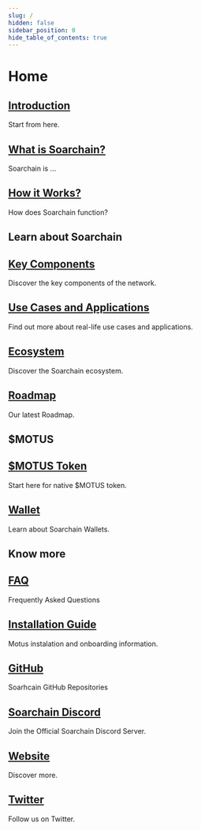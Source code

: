 ```yaml
---
slug: /
hidden: false
sidebar_position: 0
hide_table_of_contents: true
---
```


# Home


<div class="docs-card-container">
  <div class="row row-cols-1 row-cols-md-2a g-3">
    <div class="col">
      <div class="card card-body h-100 d-flex flex-column">
        <a
          href="/category/introduction"
          class="card-title card-link stretched-link"
        >
          <h2>Introduction</h2>
        </a>
        <p class="card-text">Start from here.
        </p>
      </div>
    </div>
    <div class="col">
      <div class="card card-body h-100 d-flex flex-column">
        <a
          href="/introduction/what-is-soarchain"
          class="card-title card-link stretched-link"
        >
          <h2>What is Soarchain?</h2>
        </a>
        <p class="card-text">Soarchain is ...
        </p>
      </div>
    </div>
    <div class="col">
      <div class="card card-body h-100 d-flex flex-column">
        <a
          href="/introduction/how-it-works"
          class="card-title card-link stretched-link"
        >
          <h2>How it Works?</h2>
        </a>
        <p class="card-text">How does Soarchain function?
        </p>
      </div>
    </div>
  </div>
</div>

## Learn about Soarchain

<div class="docs-card-container">
  <div class="row row-cols-1 row-cols-md-3a g-3">
    <div class="col">
      <div class="card card-body h-100 d-flex flex-column">
        <a
          href="/category/key-components"
          class="card-title card-link stretched-link"
        >
          <h2>Key Components</h2>
        </a>
        <p class="card-text">Discover the key components of the network.</p>
      </div>
    </div>
    <div class="col">
      <div class="card card-body h-100 d-flex flex-column">
        <a
          href="/category/use-cases-and-applications"
          class="card-title card-link stretched-link"
        >
          <h2>Use Cases and Applications</h2>
        </a>
        <p class="card-text">Find out more about real-life use cases and applications.
        </p>
      </div>
    </div>
  </div>
</div>

<div class="docs-card-container">
  <div class="row row-cols-1 row-cols-md-3a g-3">
    <div class="col">
      <div class="card card-body h-100 d-flex flex-column">
        <a
          href="/category/ecosystem"
          class="card-title card-link stretched-link"
        >
          <h2>Ecosystem </h2>
        </a>
        <p class="card-text">Discover the Soarchain ecosystem.</p>
      </div>
    </div>
    <div class="col">
      <div class="card card-body h-100 d-flex flex-column">
        <a
          href="/roadmap"
          class="card-title card-link stretched-link"
        >
          <h2>Roadmap</h2>
        </a>
        <p class="card-text">Our latest Roadmap.
        </p>
      </div>
    </div>
  </div>
</div>

## $MOTUS

<div class="docs-card-container">
  <div class="row row-cols-1 row-cols-md-3a g-3">
    <div class="col">
      <div class="card card-body h-100 d-flex flex-column">
        <a
          href="/category/motus-token"
          class="card-title card-link stretched-link"
        ><h2>$MOTUS Token</h2></a>
        <p class="card-text">
          Start here for native $MOTUS token.
        </p>
      </div>
    </div>
    <div class="col">
      <div class="card card-body h-100 d-flex flex-column">
        <a
          href="/category/wallet"
          class="card-title card-link stretched-link"
        ><h2>Wallet</h2></a>
        <p class="card-text">
          Learn about Soarchain Wallets.
        </p>
      </div>
    </div>
  </div>
</div>

## Know more

<div class="docs-card-container">
  <div class="row row-cols-1 row-cols-md-2a g-4">
    <div class="col">
      <div class="card card-body h-100 d-flex flex-column">
        <a href="/category/faq" class="card-title card-link stretched-link">
          <h2>FAQ</h2>
        </a>
        <p class="card-text">Frequently Asked Questions</p>
      </div>
    </div>
    <div class="col">
      <div class="card card-body h-100 d-flex flex-column">
        <a href="/category/installation-guide" class="card-title card-link stretched-link">
          <h2>Installation Guide</h2>
        </a>
        <p class="card-text">Motus instalation and onboarding information.</p>
      </div>
    </div>
    <div class="col">
      <div class="card card-body h-100 d-flex flex-column">
        <a href="https://github.com/soar-robotics" class="card-title card-link stretched-link">
          <h2>GitHub</h2>
        </a>
        <p class="card-text">Soarhcain GitHub Repositories</p>
      </div>
    </div>
  </div>
</div>
<div class="docs-card-container">
  <div class="row row-cols-1 row-cols-md-2a g-4">
    <div class="col">
      <div class="card card-body h-100 d-flex flex-column">
        <a href="https://discord.gg/r43PyGyCst" class="card-title card-link stretched-link">
          <h2>Soarchain Discord</h2>
        </a>
        <p class="card-text">Join the Official Soarchain Discord Server.</p>
      </div>
    </div>
    <div class="col">
      <div class="card card-body h-100 d-flex flex-column">
        <a href="https://www.soarchain.com/"
         class="card-title card-link stretched-link">
          <h2>Website</h2>
        </a>
        <p class="card-text">Discover more.</p>
      </div>
    </div>
     <div class="col">
      <div class="card card-body h-100 d-flex flex-column">
        <a href="https://www.twitter.com/soar_chain" class="card-title card-link stretched-link">
          <h2>Twitter</h2>
        </a>
        <p class="card-text">Follow us on Twitter.</p>
      </div>
    </div>
  </div>
</div>


